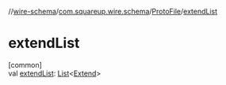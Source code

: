 //[wire-schema](../../../index.md)/[com.squareup.wire.schema](../index.md)/[ProtoFile](index.md)/[extendList](extend-list.md)

# extendList

[common]\
val [extendList](extend-list.md): [List](https://kotlinlang.org/api/latest/jvm/stdlib/kotlin.collections/-list/index.html)&lt;[Extend](../-extend/index.md)&gt;
